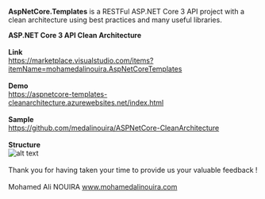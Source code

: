 **AspNetCore.Templates** is a RESTFul ASP.NET Core 3 API project with a clean architecture using best practices and many useful libraries.

**ASP.NET Core 3 API Clean Architecture**
<br/><br/>
**Link**<br/>
https://marketplace.visualstudio.com/items?itemName=mohamedalinouira.AspNetCoreTemplates
<br/><br/>
**Demo**<br/>
https://aspnetcore-templates-cleanarchitecture.azurewebsites.net/index.html
<br/>
<br/>
**Sample**<br/>
https://github.com/medalinouira/ASPNetCore-CleanArchitecture
<br/>
<br/>
**Structure**<br/>
![alt text](https://mohamedalinouira.gallerycdn.vsassets.io/extensions/mohamedalinouira/aspnetcoretemplates/2.0.0/1574811980549/image.png)
<br/>
<br/>
Thank you for having taken your time to provide us your valuable feedback !
<br/>
<br/>
Mohamed Ali NOUIRA
www.mohamedalinouira.com

